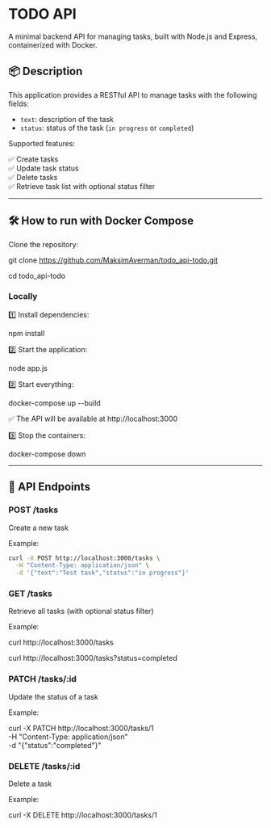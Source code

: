# TODO API

A minimal backend API for managing tasks, built with Node.js and Express, containerized with Docker.

## 📦 Description

This application provides a RESTful API to manage tasks with the following fields:
- `text`: description of the task
- `status`: status of the task (`in progress` or `completed`)

Supported features:

✅ Create tasks  
✅ Update task status  
✅ Delete tasks  
✅ Retrieve task list with optional status filter

---

## 🛠 How to run with Docker Compose

Clone the repository:

git clone https://github.com/MaksimAverman/todo_api-todo.git

cd todo_api-todo

### Locally

1️⃣ Install dependencies:

npm install

2️⃣ Start the application:

node app.js

2️⃣ Start everything:

docker-compose up --build

✅ The API will be available at http://localhost:3000

3️⃣ Stop the containers:

docker-compose down

---

## 🔧 API Endpoints
### POST /tasks
  Create a new task

Example:

```bash
curl -X POST http://localhost:3000/tasks \
  -H "Content-Type: application/json" \
  -d '{"text":"Test task","status":"in progress"}'
```

### GET /tasks
  Retrieve all tasks (with optional status filter)

Example:

curl http://localhost:3000/tasks

curl http://localhost:3000/tasks?status=completed

### PATCH /tasks/:id
  Update the status of a task

Example:

curl -X PATCH http://localhost:3000/tasks/1 \
-H "Content-Type: application/json" \
-d "{\"status\":\"completed\"}"

### DELETE /tasks/:id
  Delete a task

Example:

curl -X DELETE http://localhost:3000/tasks/1
